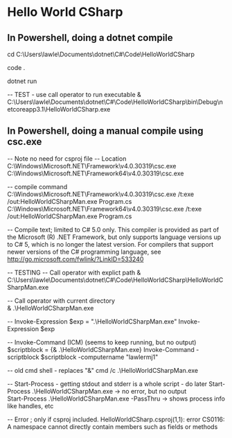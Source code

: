
# Hello World CSharp 

## In Powershell, doing a dotnet compile 
cd C:\Users\lawle\Documents\dotnet\C#\Code\HelloWorldCSharp

code . 

dotnet run

-- TEST - use call operator to run executable 
& C:\Users\lawle\Documents\dotnet\C#\Code\HelloWorldCSharp\bin\Debug\netcoreapp3.1\HelloWorldCSharp.exe 


## In Powershell, doing a manual compile using csc.exe 
-- Note no need for csproj file 
-- Location 
C:\Windows\Microsoft.NET\Framework\v4.0.30319\csc.exe 
C:\Windows\Microsoft.NET\Framework64\v4.0.30319\csc.exe 

-- compile command 
C:\Windows\Microsoft.NET\Framework\v4.0.30319\csc.exe /t:exe /out:HelloWorldCSharpMan.exe Program.cs 
C:\Windows\Microsoft.NET\Framework64\v4.0.30319\csc.exe /t:exe /out:HelloWorldCSharpMan.exe Program.cs 

-- Compile text; limited to C# 5.0 only. 
This compiler is provided as part of the Microsoft (R) .NET Framework, but only supports language versions up to C# 5, which is no longer the latest version. For compilers that support newer versions of the C# programming language, see http://go.microsoft.com/fwlink/?LinkID=533240

-- TESTING 
-- Call operator with explict path 
& C:\Users\lawle\Documents\dotnet\C#\Code\HelloWorldCSharp\HelloWorldCSharpMan.exe

-- Call operator with current directory  
& .\HelloWorldCSharpMan.exe

-- Invoke-Expression
$exp = ".\HelloWorldCSharpMan.exe"
Invoke-Expression $exp 

-- Invoke-Command (ICM)  (seems to keep running, but no output) 
$scriptblock = {& .\HelloWorldCSharpMan.exe}
Invoke-Command -scriptblock $scriptblock -computername "lawlermj1" 

-- old cmd shell - replaces  "&" 
cmd /c .\HelloWorldCSharpMan.exe

-- Start-Process  - getting stdout and stderr is a whole script - do later 
Start-Process .\HelloWorldCSharpMan.exe 
-> no error, but no output  
Start-Process .\HelloWorldCSharpMan.exe -PassThru
-> shows process info like handles, etc 

-- Error ; only if csproj included. 
HelloWorldCSharp.csproj(1,1): error CS0116: A namespace cannot directly contain members such as fields or methods
